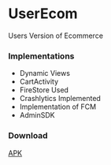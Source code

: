 # UserEcom
Users Version of Ecommerce

### Implementations
- Dynamic Views
- CartActivity
- FireStore Used
- Crashlytics Implemented
- Implementation of FCM
- AdminSDK


### Download
 [APK](https://github.com/Iltwats/UserEcom/releases/download/v0.2/UserEcommerce.apk)
